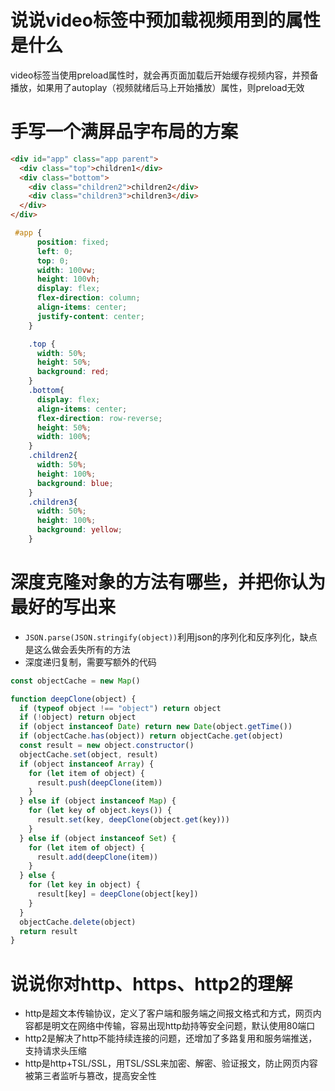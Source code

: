 # 说说video标签中预加载视频用到的属性是什么

video标签当使用preload属性时，就会再页面加载后开始缓存视频内容，并预备播放，如果用了autoplay（视频就绪后马上开始播放）属性，则preload无效

# 手写一个满屏品字布局的方案

```html
<div id="app" class="app parent">
  <div class="top">children1</div>
  <div class="bottom">
    <div class="children2">children2</div>
    <div class="children3">children3</div>
  </div>
</div>
```
```css
 #app {
      position: fixed;
      left: 0;
      top: 0;
      width: 100vw;
      height: 100vh;
      display: flex;
      flex-direction: column;
      align-items: center;
      justify-content: center;
    }

    .top {
      width: 50%;
      height: 50%;
      background: red;
    }
    .bottom{
      display: flex;
      align-items: center;
      flex-direction: row-reverse;
      height: 50%;
      width: 100%;
    }
    .children2{
      width: 50%;
      height: 100%;
      background: blue;
    }
    .children3{
      width: 50%;
      height: 100%;
      background: yellow;
    }
```

# 深度克隆对象的方法有哪些，并把你认为最好的写出来

- `JSON.parse(JSON.stringify(object))`利用json的序列化和反序列化，缺点是这么做会丢失所有的方法
- 深度递归复制，需要写额外的代码

```javascript
const objectCache = new Map()

function deepClone(object) {
  if (typeof object !== "object") return object
  if (!object) return object
  if (object instanceof Date) return new Date(object.getTime())
  if (objectCache.has(object)) return objectCache.get(object)
  const result = new object.constructor()
  objectCache.set(object, result)
  if (object instanceof Array) {
    for (let item of object) {
      result.push(deepClone(item))
    }
  } else if (object instanceof Map) {
    for (let key of object.keys()) {
      result.set(key, deepClone(object.get(key)))
    }
  } else if (object instanceof Set) {
    for (let item of object) {
      result.add(deepClone(item))
    }
  } else {
    for (let key in object) {
      result[key] = deepClone(object[key])
    }
  }
  objectCache.delete(object)
  return result
}
```

# 说说你对http、https、http2的理解

- http是超文本传输协议，定义了客户端和服务端之间报文格式和方式，网页内容都是明文在网络中传输，容易出现http劫持等安全问题，默认使用80端口
- http2是解决了http不能持续连接的问题，还增加了多路复用和服务端推送，支持请求头压缩
- http是http+TSL/SSL，用TSL/SSL来加密、解密、验证报文，防止网页内容被第三者监听与篡改，提高安全性
